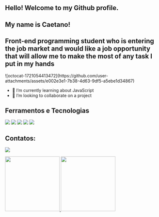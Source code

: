 ## Hello! Welcome to my Github profile.
## My name is Caetano!

## Front-end programming student who is entering the job market and would like a job opportunity that will allow me to make the most of any task I put in my hands

</div>![octocat-1721054413472](https://github.com/user-attachments/assets/e002e3e1-7b38-4d63-9df5-a5ebe1d34867)


- 🌱 I’m currently learning about JavaScript
- 👯 I’m looking to collaborate on a project


## Ferramentos e Tecnologias
<img src="https://cdn.jsdelivr.net/gh/devicons/devicon@latest/icons/azuresqldatabase/azuresqldatabase-original.svg" />
<img src="https://cdn.jsdelivr.net/gh/devicons/devicon@latest/icons/csharp/csharp-original.svg" />
<img src="https://cdn.jsdelivr.net/gh/devicons/devicon@latest/icons/git/git-original.svg" />
<img src="https://cdn.jsdelivr.net/gh/devicons/devicon@latest/icons/javascript/javascript-original.svg" />
<img src="https://cdn.jsdelivr.net/gh/devicons/devicon@latest/icons/python/python-original.svg" />

## Contatos:

<div>

<a href="(https://www.linkedin.com/in/caetano-tagliari-751158291/)" target="_blank"><img loading="lazy" src="https://img.shields.io/badge/-LinkedIn-%230077B5?style=for-the-badge&logo=linkedin&logoColor=white" target="_blank"></a>   
</div>


<div>
<a href="(https://github.com/Biscoito464)">
<img loading="lazy" height="180em" src="https://github-readme-stats.vercel.app/api/top-langs/?username=seu-usuário-aqui&layout=compact&langs_count=7&theme=dracula"/>
<img loading="lazy" height="180em" src="https://github-readme-stats.vercel.app/api?username=seu-usuário-aqui&show_icons=true&theme=dracula&include_all_commits=true&count_private=true"/>

